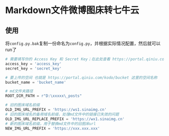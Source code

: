 # Markdown文件微博图床转七牛云

## 使用
将`config.py.bak`复制一份命名为`config.py`，并根据实际情况配置，然后就可以run了

```python
# 需要填写你的 Access Key 和 Secret Key；在此处查看 https://portal.qiniu.com/user/key
access_key = 'access_key'
secret_key = 'secret_key'

# 要上传的空间 也就是 https://portal.qiniu.com/kodo/bucket 这里的空间名称
bucket_name = 'bucket_name'

# md文件夹路径
ROOT_DIR_PATH = r"D:\xxxxx\_posts"

# 旧的图床域名前缀
OLD_IMG_URL_PREFIX = 'https://ws1.sinaimg.cn'
# 旧的图床域名的备用域名前缀，处理md文件中的链接已失效的问题
OLD_IMG_URL_REPLACE_PREFIX = 'https://wx1.sinaimg.cn'
# 新的图床域名前缀，用于替换md文件中的旧图床url
NEW_IMG_URL_PREFIX = 'https://xxx.xxx.xxx'
```
